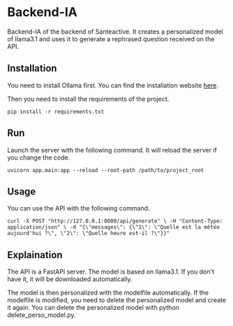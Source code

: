 # Backend-IA

Backend-IA of the backend of Santeactive.
It creates a personalized model of llama3.1 and uses it to generate a rephrased question received on the API.

## Installation

You need to install Ollama first. You can find the installation website [here](https://ollama.com/download).

Then you need to install the requirements of the project.

``` pip install -r requirements.txt ```

## Run

Launch the server with the following command. It will reload the server if you change the code.

``` uvicorn app.main:app --reload --root-path /path/to/project_root ```

## Usage

You can use the API with the following command.

```curl -X POST "http://127.0.0.1:8000/api/generate" \ -H "Content-Type: application/json" \ -d "{\"messages\": {\"1\": \"Quelle est la météo aujourd'hui ?\", \"2\": \"Quelle heure est-il ?\"}}"```

## Explaination

The API is a FastAPI server.
The model is based on llama3.1. If you don't have it, it will be downloaded automatically.

The model is then personalized with the modelfile automatically. If the modelfile is modified, you need to delete the personalized model and create it again.
You can delete the personalized model with python delete_perso_model.py.
